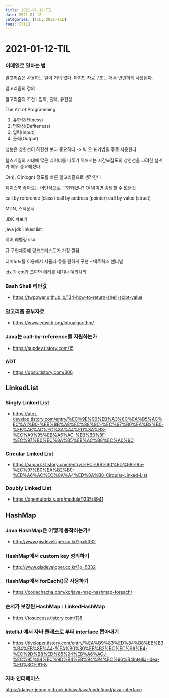 ```yaml
---
title: 2021-01-12-TIL
date: 2021-01-12
categories: [TIL, 2021-TIL]
tags: [TIL]
---
```


# 2021-01-12-TIL

### 이메일로 일하는 법

알고리즘은 사용하는 일이 거의 없다. 하지만 자료구조는 매우 빈번하게 사용된다. 



알고리즘의 정의

알고리즘의 조건 : 입력, 출력, 유한성

The Art of Programming

1. 유한성(Fitness)
2. 명확성(Defiteness)
3. 입력(Input)
4. 출력(Output)

성능은 상한선이 하한선 보다 중요하다 -> 빅 오 표기법을 주로 사용한다.

웹스케일의 시대에 많은 데이터를 다루기 위해서는 시간복잡도의 상한선을 고려한 설계가 매우 중요해졌다.

O(n), O(nlogn) 정도를 빠른 알고리즘으로 생각한다

페이스북 좋아요는 어떤식으로 구현되었나? O(N)이면 감당할 수 없을것

call by reference (class)
call by address (pointer)
call by value (struct)

MDN, 스펙문서

JDK 까보기

java jdk linked list

웨어 레벨링 ssd

큐 구현체중에 링크드리스트가 가장 깔끔

더미노드를 이용해서 서큘라 큐를 편하게 구현 - 매트릭스 센티널

idx 가 cnt가 크다면 에러를 내거나 예외처리

### Bash Shell 리턴값

- https://twpower.github.io/134-how-to-return-shell-scipt-value

### 알고리즘 공부자료

- https://www.edwith.org/introalgorithm/

### Java는 call-by-reference를 지원하는가

- https://supdev.tistory.com/15

### ADT

- https://gbsb.tistory.com/306

## LinkedList

### Singly Linked List

- https://atoz-develop.tistory.com/entry/%EC%9E%90%EB%A3%8C%EA%B5%AC%EC%A1%B0-%EB%8B%A8%EC%88%9C-%EC%97%B0%EA%B2%B0-%EB%A6%AC%EC%8A%A4%ED%8A%B8-%EC%A0%95%EB%A6%AC-%EB%B0%8F-%EC%97%B0%EC%8A%B5%EB%AC%B8%EC%A0%9C

### Circular Linked List

- https://supark7.tistory.com/entry/%EC%9B%90%ED%98%95-%EC%97%B0%EA%B2%B0-%EB%A6%AC%EC%8A%A4%ED%8A%B8-Circular-Linked-List

### Doubly Linked List

- https://opentutorials.org/module/1335/8941

## HashMap

### Java HashMap은 어떻게 동작하는가?

- http://www.gisdeveloper.co.kr/?p=5332

### HashMap에서 custom key 정의하기

- http://www.gisdeveloper.co.kr/?p=5332

### HashMap에서 forEach()문 사용하기

- https://codechacha.com/ko/java-map-hashmap-foreach/

### 순서가 보장된 HashMap : LinkedHashMap

- https://tosuccess.tistory.com/138



### IntelliJ 에서 자바 클래스로 부터 interface 뽑아내기

- https://tiveloper.tistory.com/entry/%EA%B9%83%ED%84%B8%EB%B3%B4%EB%8B%A4-%EA%B0%80%EB%B2%BC%EC%9A%B4-%EC%9D%B8%ED%85%94%EB%A6%ACJ-%EC%95%84%EC%9D%B4%EB%94%94%EC%96%B4IntelliJ-Idea-%ED%8C%81-8

### 자바 인터페이스

https://dahye-jeong.gitbook.io/java/java/undefined/java-interface

